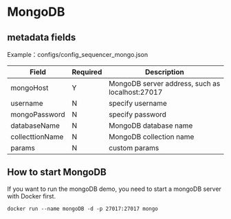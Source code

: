 # MongoDB

## metadata fields

Example：configs/config_sequencer_mongo.json

|  Field | Required | Description |
| --- | --- | --- |
| mongoHost | Y | MongoDB server address, such as localhost:27017 |
| username | N | specify username |
| mongoPassword | N | specify password |
| databaseName | N | MongoDB database name |
| collecttionName | N | MongoDB collection name |
| params | N | custom params |


## How to start MongoDB

If you want to run the mongoDB demo, you need to start a mongoDB server with Docker first.

```shell 
docker run --name mongoDB -d -p 27017:27017 mongo
```
